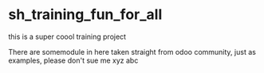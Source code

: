 # sh_training_fun_for_all
this is a super coool training project 

There are somemodule in here taken straight from odoo community, just as examples, please don't sue me
xyz 
abc
